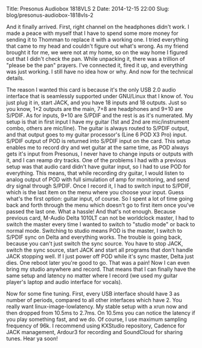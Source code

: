 Title: Presonus Audiobox 1818VLS 2
Date: 2014-12-15 22:00
Slug: blog/presonus-audiobox-1818vls-2


And it finally arrived. First, right channel on the headphones didn't work. I 
made a peace with myself that I have to spend some more money for sending it to 
Thomman to replace it with a working one. I tried everything that came to my 
head and couldn't figure out what's wrong. As my friend brought it for me, we 
were not at my home, so on the way home I figured out that I didn't check the 
pan. While unpacking it, there was a trillion of "please be the pan" prayers. 
I've connected it, fired it up, and everything was just working. I still have 
no idea how or why. And now for the technical details.

The reason I wanted this card is because it's the only USB 2.0 audio interface 
that is seamlessly supported under GNU/Linux that I know of. You just plug it 
in, start JACK, and you have 18 inputs and 18 outputs. Just so you know, 1+2 
outputs are the main, 7+8 are headphones and 9+10 are S/PDIF. As for inputs, 
9+10 are S/PDIF and the rest is as it's numerated. My setup is that in first 
input I have my guitar (1st and 2nd are mic/instrument combo, others are 
mic/line). The guitar is always routed to S/PDIF output, and that output goes 
to my guitar processor's (Line 6 POD X3 Pro) input. S/PDIF output of POD is 
returned into S/PDIF input on the card. This setup enables me to record dry and 
wet guitar at the same time, as POD always gets it's input from Presonus, I 
never have to change inputs or outputs with it, and I can reamp dry tracks. One 
of the problems I had with a previous setup was that audio card didn't have 
guitar input, so I had to use POD for everything. This means, that while 
recording dry guitar, I would listen to analog output of POD with full 
simulation of amp for monitoring, and send dry signal through S/PDIF. Once I 
record it, I had to switch input to S/PDIF, which is the last item on the menu 
where you choose your input. Guess what's the first option: guitar input, of 
course. So I spent a lot of time going back and forth through the menu which 
doesn't go to first item once you've passed the last one. What a hassle! And 
that's not enough. Because previous card, M-Audio Delta 1010LT can not be 
worldclock master, I had to switch the master every time I wanted to switch to 
"studio mode" or back to normal mode. Switching to studio means POD is the 
master, I switch to S/PDIF sync on Delta and everything works. The trouble is 
going back, because you can't just switch the sync source. You have to stop 
JACK, switch the sync source, start JACK and start all programs that don't 
handle JACK stopping well. If I just power off POD while it's sync master, 
Delta just dies. One reboot later you're good to go. That was a pain! Now I can 
even bring my studio anywhere and record. That means that I can finally have 
the same setup and latency no matter where I record (we used my guitar player's 
laptop and audio interface for vocals).

Now for some fine tuning. First, every USB interface should have 3 as number of 
periods, compared to all other interfaces which have 2. You really want 
linux-image-lowlatency. My stable setup with a xrun now and then dropped from 
10.5ms to 2.7ms. On 10.5ms you can notice the latency if you play something 
fast, and we do. Of course, I use maximum sampling frequency of 96k. I 
recommend using KXStudio repository, Cadence for JACK management, Ardour3 for 
recording and SoundCloud for sharing tunes. Hear ya soon!
